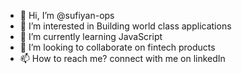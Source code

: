 - 👋 Hi, I’m @sufiyan-ops
- 👀 I’m interested in Building world class applications
- 🌱 I’m currently learning JavaScript
- 💞️ I’m looking to collaborate on fintech products
- 📫 How to reach me? connect with me on linkedIn

<!---
sufiyan-ops/sufiyan-ops is a ✨ special ✨ repository because its `README.md` (this file) appears on your GitHub profile.
You can click the Preview link to take a look at your changes.
--->
